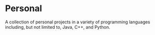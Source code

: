 # Personal
A collection of personal projects in a variety of programming languages including, but not limited to, Java, C++, and Python.
